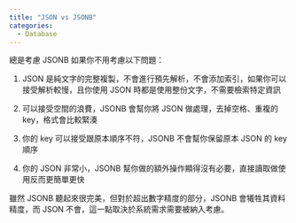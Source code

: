 ```yaml
---
title: "JSON vs JSONB"
categories:
  - Database
---
```


總是考慮 JSONB 如果你不用考慮以下問題：

1. JSON 是純文字的完整複製，不會進行預先解析，不會添加索引，如果你可以接受解析較慢，且你使用 JSON 時都是使用整份文字，不需要檢索特定資訊

2. 可以接受空間的浪費，JSONB 會幫你將 JSON 做處理，去掉空格、重複的 key，格式會比較緊湊

3. 你的 key 可以接受跟原本順序不符，JSONB 不會幫你保留原本 JSON 的 key 順序

4. 你的 JSON 非常小，JSONB 幫你做的額外操作顯得沒有必要，直接讀取做使用反而更簡單更快

雖然 JSONB 聽起來很完美，但對於超出數字精度的部分，JSONB 會犧牲其資料精度，而 JSON 不會，這一點取決於系統需求需要被納入考慮。

